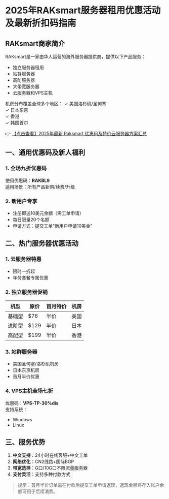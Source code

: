 # 2025年RAKsmart服务器租用优惠活动及最新折扣码指南

## RAKsmart商家简介
RAKsmart是一家由华人运营的海外服务器提供商，提供以下产品服务：
- 独立服务器租用
- 站群服务器
- 高防服务器
- 大带宽服务器
- 云服务器和VPS主机

机房分布覆盖全球多个地区：
✓ 美国洛杉矶/圣何塞  
✓ 日本东京  
✓ 香港  
✓ 韩国首尔  

👉 [【点击查看】2025年最新 Raksmart 优惠码及特价云服务器方案汇总](https://bit.ly/raksmart)

## 一、通用优惠码及新人福利
### 1. 全场九折优惠码
使用优惠码：**RAKBL9**  
适用场景：所有产品新购/续费/升级

### 2. 新用户专享
- 注册即送10美元余额（需工单申请）
- 每日限量20个名额
- 申请方式：提交工单"新用户申请10美金"

## 二、热门服务器优惠活动
### 1. 云服务器特惠
- 限时一折起
- 年付套餐专属优惠

### 2. 独立服务器促销
| 机型 | 原价 | 首月特价 | 机房 |
|------|------|---------|------|
| 基础型 | $76 | 半价 | 美国 |
| 进阶型 | $129 | 半价 | 日本 |
| 高配型 | $199 | 半价 | 香港 |

### 3. 站群服务器
- 美国圣何塞/洛杉矶机房
- 日本东京机房
- 首月半价优惠

### 4. VPS主机全场七折
优惠码：**VPS-TP-30%dis**  
支持系统：
- Windows
- Linux

## 三、服务优势
1. **中文支持**：24小时在线客服+中文工单
2. **网络优化**：CN2线路+国际BGP
3. **带宽选择**：G口/10G口不限流量服务器
4. **支付灵活**：支持多种付款方式

> 提示：首月半价订单需在付款后提交工单申请返现，返现金额将存入账户余额可用于后续消费。